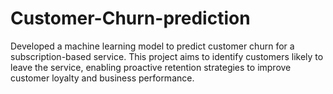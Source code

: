 # Customer-Churn-prediction
Developed a machine learning model to predict customer churn for a subscription-based service. This project aims to identify customers likely to leave the service, enabling proactive retention strategies to improve customer loyalty and business performance.
